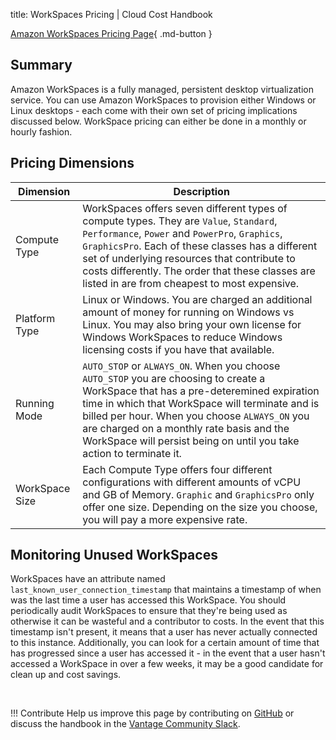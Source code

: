 title: WorkSpaces Pricing | Cloud Cost Handbook

[Amazon WorkSpaces Pricing Page](https://aws.amazon.com/workspaces/pricing){ .md-button }

## Summary

Amazon WorkSpaces is a fully managed, persistent desktop virtualization service. You can use Amazon WorkSpaces to provision either Windows or Linux desktops - each come with their own set of pricing implications discussed below. WorkSpace pricing can either be done in a monthly or hourly fashion. 

## Pricing Dimensions

|Dimension|Description|
|----|----|
|Compute Type| WorkSpaces offers seven different types of compute types. They are `Value`, `Standard`, `Performance`, `Power` and `PowerPro`, `Graphics`, `GraphicsPro`. Each of these classes has a different set of underlying resources that contribute to costs differently. The order that these classes are listed in are from cheapest to most expensive. |
|Platform Type| Linux or Windows. You are charged an additional amount of money for running on Windows vs Linux. You may also bring your own license for Windows WorkSpaces to reduce Windows licensing costs if you have that available. |
|Running Mode| `AUTO_STOP` or `ALWAYS_ON`. When you choose `AUTO_STOP` you are choosing to create a WorkSpace that has a pre-deteremined expiration time in which that WorkSpace will terminate and is billed per hour. When you choose `ALWAYS_ON` you are charged on a monthly rate basis and the WorkSpace will persist being on until you take action to terminate it.  |
|WorkSpace Size| Each Compute Type offers four different configurations with different amounts of vCPU and GB of Memory. `Graphic` and `GraphicsPro` only offer one size. Depending on the size you choose, you will pay a more expensive rate. |

## Monitoring Unused WorkSpaces

WorkSpaces have an attribute named `last_known_user_connection_timestamp` that maintains a timestamp of when was the last time a user has accessed this WorkSpace. You should periodically audit WorkSpaces to ensure that they're being used as otherwise it can be wasteful and a contributor to costs. In the event that this timestamp isn't present, it means that a user has never actually connected to this instance. Additionally, you can look for a certain amount of time that has progressed since a user has accessed it - in the event that a user hasn't accessed a WorkSpace in over a few weeks, it may be a good candidate for clean up and cost savings. 

<br />

!!! Contribute
    Help us improve this page by contributing on [GitHub](https://github.com/vantage-sh/handbook) or discuss the handbook in the [Vantage Community Slack](https://join.slack.com/t/vantagecommunity/shared_invite/zt-oey52myv-gq4AWRKkX25kjp1UGziPTw).